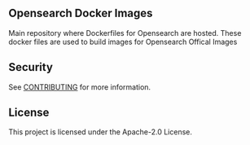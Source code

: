 ## Opensearch Docker Images

Main repository where Dockerfiles for Opensearch are hosted. These docker files are used to build images for Opensearch Offical Images 

## Security

See [CONTRIBUTING](CONTRIBUTING.md#security-issue-notifications) for more information.

## License

This project is licensed under the Apache-2.0 License.

